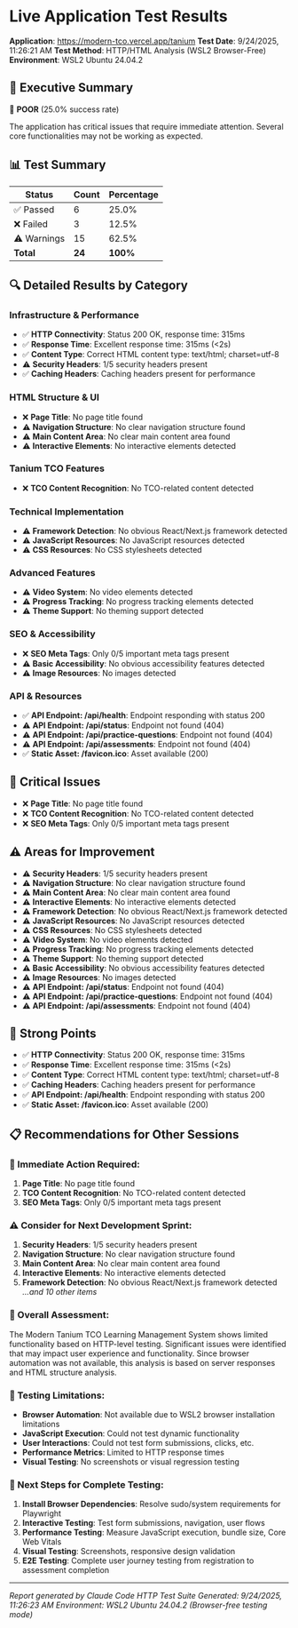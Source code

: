 # Live Application Test Results

**Application**: https://modern-tco.vercel.app/tanium
**Test Date**: 9/24/2025, 11:26:21 AM
**Test Method**: HTTP/HTML Analysis (WSL2 Browser-Free)
**Environment**: WSL2 Ubuntu 24.04.2

## 🎯 Executive Summary

🔴 **POOR** (25.0% success rate)

The application has critical issues that require immediate attention. Several core functionalities may not be working as expected.

## 📊 Test Summary

| Status | Count | Percentage |
|--------|-------|------------|
| ✅ Passed | 6 | 25.0% |
| ❌ Failed | 3 | 12.5% |
| ⚠️ Warnings | 15 | 62.5% |
| **Total** | **24** | **100%** |

## 🔍 Detailed Results by Category

### Infrastructure & Performance

- ✅ **HTTP Connectivity**: Status 200 OK, response time: 315ms
- ✅ **Response Time**: Excellent response time: 315ms (<2s)
- ✅ **Content Type**: Correct HTML content type: text/html; charset=utf-8
- ⚠️ **Security Headers**: 1/5 security headers present
- ✅ **Caching Headers**: Caching headers present for performance

### HTML Structure & UI

- ❌ **Page Title**: No page title found
- ⚠️ **Navigation Structure**: No clear navigation structure found
- ⚠️ **Main Content Area**: No clear main content area found
- ⚠️ **Interactive Elements**: No interactive elements detected

### Tanium TCO Features

- ❌ **TCO Content Recognition**: No TCO-related content detected

### Technical Implementation

- ⚠️ **Framework Detection**: No obvious React/Next.js framework detected
- ⚠️ **JavaScript Resources**: No JavaScript resources detected
- ⚠️ **CSS Resources**: No CSS stylesheets detected

### Advanced Features

- ⚠️ **Video System**: No video elements detected
- ⚠️ **Progress Tracking**: No progress tracking elements detected
- ⚠️ **Theme Support**: No theming support detected

### SEO & Accessibility

- ❌ **SEO Meta Tags**: Only 0/5 important meta tags present
- ⚠️ **Basic Accessibility**: No obvious accessibility features detected
- ⚠️ **Image Resources**: No images detected

### API & Resources

- ✅ **API Endpoint: /api/health**: Endpoint responding with status 200
- ⚠️ **API Endpoint: /api/status**: Endpoint not found (404)
- ⚠️ **API Endpoint: /api/practice-questions**: Endpoint not found (404)
- ⚠️ **API Endpoint: /api/assessments**: Endpoint not found (404)
- ✅ **Static Asset: /favicon.ico**: Asset available (200)

## 🚨 Critical Issues

- ❌ **Page Title**: No page title found
- ❌ **TCO Content Recognition**: No TCO-related content detected
- ❌ **SEO Meta Tags**: Only 0/5 important meta tags present

## ⚠️ Areas for Improvement

- ⚠️ **Security Headers**: 1/5 security headers present
- ⚠️ **Navigation Structure**: No clear navigation structure found
- ⚠️ **Main Content Area**: No clear main content area found
- ⚠️ **Interactive Elements**: No interactive elements detected
- ⚠️ **Framework Detection**: No obvious React/Next.js framework detected
- ⚠️ **JavaScript Resources**: No JavaScript resources detected
- ⚠️ **CSS Resources**: No CSS stylesheets detected
- ⚠️ **Video System**: No video elements detected
- ⚠️ **Progress Tracking**: No progress tracking elements detected
- ⚠️ **Theme Support**: No theming support detected
- ⚠️ **Basic Accessibility**: No obvious accessibility features detected
- ⚠️ **Image Resources**: No images detected
- ⚠️ **API Endpoint: /api/status**: Endpoint not found (404)
- ⚠️ **API Endpoint: /api/practice-questions**: Endpoint not found (404)
- ⚠️ **API Endpoint: /api/assessments**: Endpoint not found (404)

## 🎉 Strong Points

- ✅ **HTTP Connectivity**: Status 200 OK, response time: 315ms
- ✅ **Response Time**: Excellent response time: 315ms (<2s)
- ✅ **Content Type**: Correct HTML content type: text/html; charset=utf-8
- ✅ **Caching Headers**: Caching headers present for performance
- ✅ **API Endpoint: /api/health**: Endpoint responding with status 200
- ✅ **Static Asset: /favicon.ico**: Asset available (200)

## 📋 Recommendations for Other Sessions

### 🚨 Immediate Action Required:
1. **Page Title**: No page title found
2. **TCO Content Recognition**: No TCO-related content detected
3. **SEO Meta Tags**: Only 0/5 important meta tags present

### ⚠️ Consider for Next Development Sprint:
1. **Security Headers**: 1/5 security headers present
2. **Navigation Structure**: No clear navigation structure found
3. **Main Content Area**: No clear main content area found
4. **Interactive Elements**: No interactive elements detected
5. **Framework Detection**: No obvious React/Next.js framework detected
*...and 10 other items*

### 🎯 Overall Assessment:

The Modern Tanium TCO Learning Management System shows limited functionality based on HTTP-level testing. Significant issues were identified that may impact user experience and functionality. Since browser automation was not available, this analysis is based on server responses and HTML structure analysis.

### 🔬 Testing Limitations:

- **Browser Automation**: Not available due to WSL2 browser installation limitations
- **JavaScript Execution**: Could not test dynamic functionality
- **User Interactions**: Could not test form submissions, clicks, etc.
- **Performance Metrics**: Limited to HTTP response times
- **Visual Testing**: No screenshots or visual regression testing

### 🚀 Next Steps for Complete Testing:

1. **Install Browser Dependencies**: Resolve sudo/system requirements for Playwright
2. **Interactive Testing**: Test form submissions, navigation, user flows
3. **Performance Testing**: Measure JavaScript execution, bundle size, Core Web Vitals
4. **Visual Testing**: Screenshots, responsive design validation
5. **E2E Testing**: Complete user journey testing from registration to assessment completion

---

*Report generated by Claude Code HTTP Test Suite*
*Generated: 9/24/2025, 11:26:23 AM*
*Environment: WSL2 Ubuntu 24.04.2 (Browser-free testing mode)*
